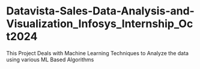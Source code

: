 # Datavista-Sales-Data-Analysis-and-Visualization_Infosys_Internship_Oct2024
This Project Deals with Machine Learning Techniques to Analyze the data using various ML Based Algorithms
